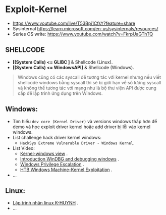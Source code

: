 # Exploit-Kernel
- https://www.youtube.com/live/T53Bpi1CfsY?feature=share
- Sysinternal https://learn.microsoft.com/en-us/sysinternals/resources/
- Series OS write: https://www.youtube.com/watch?v=FkrpUaGThTQ
## SHELLCODE
- __[(System Calls) <= GLIBC ]__ & Shellcode (Linux).
- __[(System Calls) <= WindowsAPI]__ & Shellcode (Windows).
> Windows cũng có các syscall để tương tác với kernel nhưng nếu viết shellcode windows bằng syscall thì sẽ bị giới hạn về số lượng syscall và không thể tương tác với mạng như là bộ thư viện API được cung cấp để lập trình ứng dụng trên Windows.

## Windows:

- Tìm hiểu `dev core (Kernel Driver)` và versions windows thấp hơn để demo và học exploit driver kernel hoặc add driver bị lỗi vào kernel windows.
- List challenge hack driver kernel windows:
  * `HackSys Extreme Vulnerable Driver - Windows Kernel`.
- List Video:
    * [Kernel-windows view](https://www.youtube.com/watch?v=9h1FsOISwX0&list=PLt9cUwGw6CYHWuMtGHSgdLUaTo7aa2lEr) .
    * [Introduction WinDBG and debugging windows](https://www.youtube.com/watch?v=8zBpqc3HkSE&list=PLhx7-txsG6t6n_E2LgDGqgvJtCHPL7UFu) .
    * [Windows Privilege Escalation](https://www.youtube.com/watch?v=hVth_4m9H6U&list=PLlrnAg4kKF3puXLI0JyltbNJOC2R2HVFk) .
    * [HTB Windows Machine-Kernel Exploitation](https://www.youtube.com/watch?v=a4qVEO4IArw) .
- ...
  
## Linux:
- [Lập trình nhân linux K-HUYNH](https://www.youtube.com/@KHuynh/playlists) .
- ...
